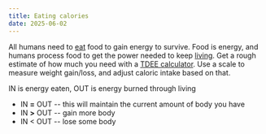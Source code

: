 ```yaml
---
title: Eating calories
date: 2025-06-02
---
```

All humans need to [eat](/eating) food to gain energy to survive. Food is energy, and humans process food to get the power needed to keep [living](/living). Get a rough estimate of how much you need with a [TDEE calculator](https://tdeecalculator.net/). Use a scale to measure weight gain/loss, and adjust caloric intake based on that.

IN is energy eaten, OUT is energy burned through living
- IN **=** OUT -- this will maintain the current amount of body you have
- IN **>** OUT -- gain more body
- IN < OUT -- lose some body